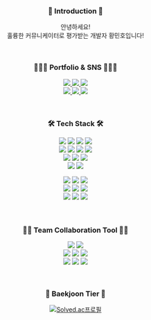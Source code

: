<div align="center">

<h3 align="center"> 🙌 Introduction 🙌  </h3>

안녕하세요!</br>
훌륭한 커뮤니케이터로 평가받는 개발자 황민호입니다!</br>


</br>

<h3 align="center"> 👨🏻‍💻 Portfolio & SNS 👨🏻‍💻  </h3>
<p>
<a href="https://github.com/hellosonic-r">
<img src="https://img.shields.io/badge/GitHub-181717?style=flat&logo=GitHub&logoColor=white">
</a>
<a href="https://hellosonic.tistory.com">
<img src="https://img.shields.io/badge/Tistory-ED5D47?style=flat&logo=Tistory&logoColor=white">
</a>                                                                                          
<img src="https://img.shields.io/badge/정보처리기사-207BEA?style=flat">
</br>
<a href="mailto:mmmh__@naver.com">
<img src="https://img.shields.io/badge/Naver-03C75A?style=flat-square&logo=Naver&logoColor=white&link=mmmh__@naver.com"/>
</a>
<a href="mailto:hellommmh@gmail.com">
<img src="https://img.shields.io/badge/Gmail-EA4335?style=flat-square&logo=Gmail&logoColor=white&link=hellommmh@gmail.com"/>
</a>     
<a href="https://www.instagram.com/heymh_">
<img src="https://img.shields.io/badge/Instagram-E4405F?style=flat&logo=Instagram&logoColor=white">
</a>                                                                 
</p>
  
</br>

<h3 align="center"> 🛠️ Tech Stack 🛠️ </h3>
<p></p>
<img src="https://img.shields.io/badge/React-61DAFB?style=flat&logo=React&logoColor=white">
<img src="https://img.shields.io/badge/Vue-4FC08D?style=flat&logo=Vue.js&logoColor=white">
<img src="https://img.shields.io/badge/TypeScript-3178C6?style=flat&logo=TypeScript&logoColor=white">
<img src="https://img.shields.io/badge/JavaScript-F7DF1E?style=flat&logo=JavaScript&logoColor=white"></br>
<img src="https://img.shields.io/badge/Styled Components-DB7093?style=flat&logo=styled-components&logoColor=white">
<img src="https://img.shields.io/badge/SCSS-CC6699?style=flat&logo=Sass&logoColor=white">
<img src="https://img.shields.io/badge/CSS3-1572B6?style=flat&logo=CSS3&logoColor=white">
<img src="https://img.shields.io/badge/HTML5-E34F26?style=flat&logo=HTML5&logoColor=white"></br>
<img src="https://img.shields.io/badge/React Query-FF4154?style=flat&logo=React Query&logoColor=white">
<img src="https://img.shields.io/badge/Redux Toolkit-764ABC?style=flat&logo=Redux&logoColor=white">
<img src="https://img.shields.io/badge/Zustand-092E20?style=flat&logo=Zustand&logoColor=white"></br>
<img src="https://img.shields.io/badge/Chakra UI-319795?style=flat&logo=Chakra UI&logoColor=white">
<img src="https://img.shields.io/badge/Bootstrap-7952B3?style=flat&logo=Bootstrap&logoColor=white"></br>

<p></p>




  
<img src="https://img.shields.io/badge/Python-3776AB?style=flat&logo=Python&logoColor=white">
<img src="https://img.shields.io/badge/Django-092E20?style=flat&logo=Django&logoColor=white">
<img src="https://img.shields.io/badge/jQuery-0769AD?style=flat&logo=jQuery&logoColor=white"></br>

<img src="https://img.shields.io/badge/Amazon AWS-232F3E?style=flat&logo=Amazon AWS&logoColor=white">
<img src="https://img.shields.io/badge/Amazon EC2-FF9900?style=flat&logo=Amazon EC2&logoColor=white">
<img src="https://img.shields.io/badge/Amazon RDS-527FFF?style=flat&logo=Amazon RDS&logoColor=white"></br>

<img src="https://img.shields.io/badge/NGINX-009639?style=flat&logo=NGINX&logoColor=white">
<img src="https://img.shields.io/badge/SQLite-003B57?style=flat&logo=SQLite&logoColor=white">
<img src="https://img.shields.io/badge/MySQL-4479A1?style=flat&logo=MySQL&logoColor=white"></br>

</br>
</br>

<h3 align="center"> 🤝🏻 Team Collaboration Tool 🤝🏻 </h3>

<img src="https://img.shields.io/badge/Git-F05032?style=flat&logo=Git&logoColor=white">
<img src="https://img.shields.io/badge/GitHub-181717?style=flat&logo=GitHub&logoColor=white"></br>
<img src="https://img.shields.io/badge/Slack-4A154B?style=flat&logo=Slack&logoColor=white">
<img src="https://img.shields.io/badge/Discord-5865F2?style=flat&logo=Discord&logoColor=white">
<img src="https://img.shields.io/badge/Gather-4357dc?style=flat&logo=Gather&logoColor=white"></br>
<img src="https://img.shields.io/badge/Notion-000000?style=flat&logo=Notion&logoColor=white">
<img src="https://img.shields.io/badge/Google Sheets-34A853?style=flat&logo=Google Sheets&logoColor=white">
<img src="https://img.shields.io/badge/Figma-F24E1E?style=flat&logo=Figma&logoColor=white">


</p>
</br>
<h3 align="center"> 🥇 Baekjoon Tier 🥇 </h3>


[![Solved.ac프로필](http://mazassumnida.wtf/api/v2/generate_badge?boj=hellosonic)](https://solved.ac/{handle})

</div>

<br />
<br />
<br />

<!--
**hellosonic-r/hellosonic-r** is a ✨ _special_ ✨ repository because its `README.md` (this file) appears on your GitHub profile.

Here are some ideas to get you started:

- 🔭 I’m currently working on ...
- 🌱 I’m currently learning ...
- 👯 I’m looking to collaborate on ...
- 🤔 I’m looking for help with ...
- 💬 Ask me about ...
- 📫 How to reach me: ...
- 😄 Pronouns: ...
- ⚡ Fun fact: ...
-->
